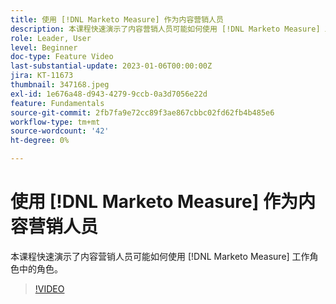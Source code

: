 ```yaml
---
title: 使用 [!DNL Marketo Measure] 作为内容营销人员
description: 本课程快速演示了内容营销人员可能如何使用 [!DNL Marketo Measure] 工作角色中的角色。
role: Leader, User
level: Beginner
doc-type: Feature Video
last-substantial-update: 2023-01-06T00:00:00Z
jira: KT-11673
thumbnail: 347168.jpeg
exl-id: 1e676a48-d943-4279-9ccb-0a3d7056e22d
feature: Fundamentals
source-git-commit: 2fb7fa9e72cc89f3ae867cbbc02fd62fb4b485e6
workflow-type: tm+mt
source-wordcount: '42'
ht-degree: 0%

---
```


# 使用 [!DNL Marketo Measure] 作为内容营销人员

本课程快速演示了内容营销人员可能如何使用 [!DNL Marketo Measure] 工作角色中的角色。

>[!VIDEO](https://video.tv.adobe.com/v/347168/?quality=12&learn=on)
